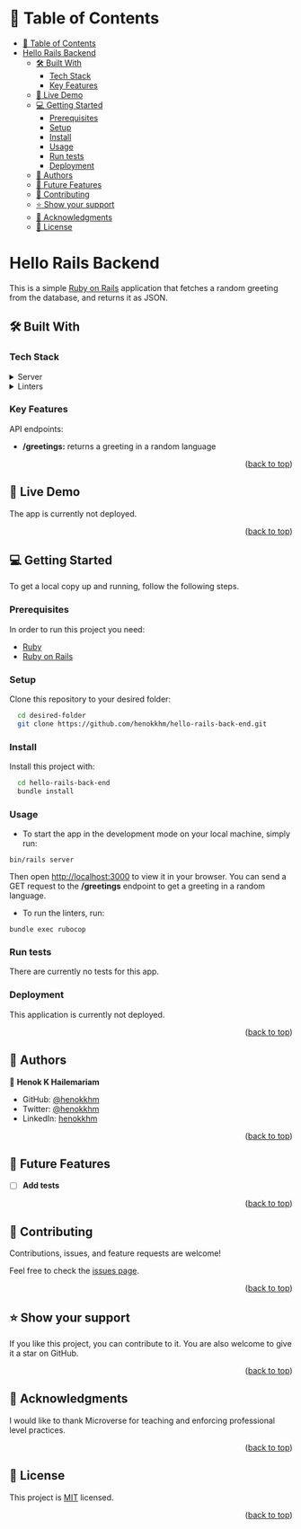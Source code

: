 <a name="readme-top"></a>

<!-- TABLE OF CONTENTS -->

# 📗 Table of Contents

- [📗 Table of Contents](#-table-of-contents)
- [Hello Rails Backend](#hello-rails-backend)
  - [🛠 Built With ](#-built-with-)
    - [Tech Stack ](#tech-stack-)
    - [Key Features ](#key-features-)
  - [🚀 Live Demo ](#-live-demo-)
  - [💻 Getting Started ](#-getting-started-)
    - [Prerequisites](#prerequisites)
    - [Setup](#setup)
    - [Install](#install)
    - [Usage](#usage)
    - [Run tests](#run-tests)
    - [Deployment](#deployment)
  - [👥 Authors ](#-authors-)
  - [🔭 Future Features ](#-future-features-)
  - [🤝 Contributing ](#-contributing-)
  - [⭐️ Show your support ](#️-show-your-support-)
  - [🙏 Acknowledgments ](#-acknowledgments-)
  - [📝 License ](#-license-)

<!-- PROJECT DESCRIPTION -->

# Hello Rails Backend<a name="about-project"></a>

This is a simple [Ruby on Rails](https://rubyonrails.org/) application that fetches a random greeting from the database, and returns it as JSON.

## 🛠 Built With <a name="built-with"></a>

### Tech Stack <a name="tech-stack"></a>

<details>
  <summary>Server</summary>
  <ul>
    <li><a href="https://www.ruby-lang.org/en/">Ruby</a></li>
    <li><a href="https://rubyonrails.org/">Ruby on Rails</a></li>
  </ul>
</details>

<details>
  <summary>Linters</summary>
  <ul>
    <li><a href="https://github.com/rubocop/rubocop">Rubocop</a></li>
  </ul>
</details>

<!-- Features -->

### Key Features <a name="key-features"></a>

API endpoints:
- **/greetings:** returns a greeting  in a random language 


<p align="right">(<a href="#readme-top">back to top</a>)</p>

## 🚀 Live Demo <a name="live-demo"></a>


The app is currently not deployed.

<p align="right">(<a href="#readme-top">back to top</a>)</p>

<!-- GETTING STARTED -->

## 💻 Getting Started <a name="getting-started"></a>

To get a local copy up and running, follow the following steps.

### Prerequisites

In order to run this project you need:

- <a href="https://www.ruby-lang.org/en/">Ruby</a>
- <a href="https://rubyonrails.org/">Ruby on Rails</a>

### Setup

Clone this repository to your desired folder:

```sh
  cd desired-folder
  git clone https://github.com/henokkhm/hello-rails-back-end.git
```

### Install

Install this project with:

```sh
  cd hello-rails-back-end
  bundle install
```

### Usage


- To start the app in the development mode on your local machine, simply run:

`bin/rails server`

Then open [http://localhost:3000](http://localhost:3000) to view it in your browser. You can send a GET request to the **/greetings** endpoint to get a greeting in a random language.

- To run the linters, run: 

`bundle exec rubocop`

### Run tests

There are currently no tests for this app.

### Deployment

This application is currently not deployed.

<p align="right">(<a href="#readme-top">back to top</a>)</p>

<!-- AUTHORS -->

## 👥 Authors <a name="authors"></a>

👤 **Henok K Hailemariam**

- GitHub: [@henokkhm](https://github.com/henokkhm)
- Twitter: [@henokkhm](https://twitter.com/henokkhm)
- LinkedIn: [henokkhm](https://www.linkedin.com/in/henokkhm/)

<p align="right">(<a href="#readme-top">back to top</a>)</p>

<!-- FUTURE FEATURES -->

## 🔭 Future Features <a name="future-features"></a>

- [ ] **Add tests**

<p align="right">(<a href="#readme-top">back to top</a>)</p>

<!-- CONTRIBUTING -->

## 🤝 Contributing <a name="contributing"></a>

Contributions, issues, and feature requests are welcome!

Feel free to check the [issues page](../../issues/).

<p align="right">(<a href="#readme-top">back to top</a>)</p>

<!-- SUPPORT -->

## ⭐️ Show your support <a name="support"></a>

If you like this project, you can contribute to it. You are also welcome to give it a star on GitHub.

<p align="right">(<a href="#readme-top">back to top</a>)</p>

<!-- ACKNOWLEDGEMENTS -->

## 🙏 Acknowledgments <a name="acknowledgements"></a>

I would like to thank Microverse for teaching and enforcing professional level practices.

<p align="right">(<a href="#readme-top">back to top</a>)</p>

<!-- LICENSE -->

## 📝 License <a name="license"></a>

This project is [MIT](./LICENSE) licensed.

<p align="right">(<a href="#readme-top">back to top</a>)</p>
